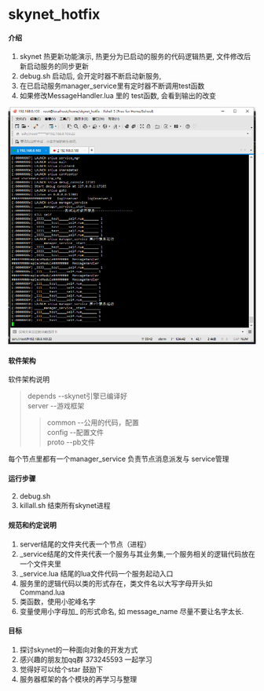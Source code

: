 # skynet_hotfix

#### 介绍
1. skynet 热更新功能演示, 热更分为已启动的服务的代码逻辑热更, 文件修改后新启动服务的同步更新
2. debug.sh 启动后, 会开定时器不断启动新服务, 
3. 在已启动服务manager_service里有定时器不断调用test函数
4. 如果修改MessageHandler.lua 里的 test函数, 会看到输出的改变

![image1](/image1.png)
<bar>
#### 软件架构
软件架构说明
>depends --skynet引擎已编译好 <br>
>server  --游戏框架 <br>
>>common --公用的代码，配置 <br>
>>config --配置文件 <br>
>>proto  --pb文件 <br>

每个节点里都有一个manager_service   负责节点消息派发与 service管理

#### 运行步骤


2. debug.sh
3. killall.sh 结束所有skynet进程

#### 规范和约定说明

1. server结尾的文件夹代表一个节点（进程）
2. _service结尾的文件夹代表一个服务与其业务集,一个服务相关的逻辑代码放在一个文件夹里
3. _service.lua 结尾的lua文件代码一个服务起动入口
4. 服务里的逻辑代码以类的形式存在，类文件名以大写字母开头如Command.lua
5. 类函数，使用小驼峰名字
6. 变量使用小字母加_ 的形式命名, 如 message_name 尽量不要让名字太长.


#### 目标
1. 探讨skynet的一种面向对象的开发方式
2. 感兴趣的朋友加qq群 373245593 一起学习
3. 觉得好可以给个star 鼓励下
4. 服务器框架的各个模块的再学习与整理